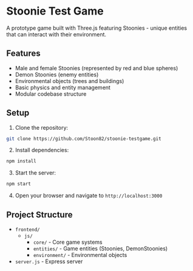 # Stoonie Test Game

A prototype game built with Three.js featuring Stoonies - unique entities that can interact with their environment.

## Features

- Male and female Stoonies (represented by red and blue spheres)
- Demon Stoonies (enemy entities)
- Environmental objects (trees and buildings)
- Basic physics and entity management
- Modular codebase structure

## Setup

1. Clone the repository:
```bash
git clone https://github.com/Stoon82/stoonie-testgame.git
```

2. Install dependencies:
```bash
npm install
```

3. Start the server:
```bash
npm start
```

4. Open your browser and navigate to `http://localhost:3000`

## Project Structure

- `frontend/`
  - `js/`
    - `core/` - Core game systems
    - `entities/` - Game entities (Stoonies, DemonStoonies)
    - `environment/` - Environmental objects
- `server.js` - Express server
